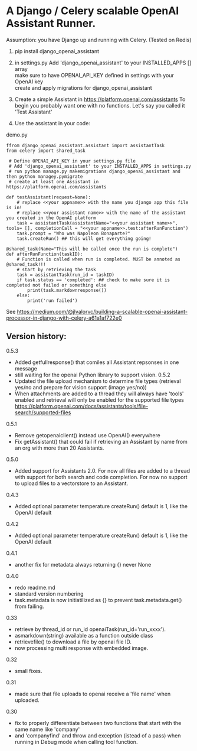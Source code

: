 # A Django / Celery scalable OpenAI Assistant Runner.

Assumption: you have Django up and running with Celery. 
(Tested on Redis)

1. pip install django_openai_assistant

2. in settings.py
Add 'django_openai_assistant' to your INSTALLED_APPS [] array  
make sure to have OPENAI_API_KEY defined in settings with your OpenAI key  
create and apply migrations for django_openai_assistant 

3. Create a simple Assistant in https://platform.openai.com/assistants
To begin you probably want one with no functions.
Let's say you called it 'Test Assistant'

4. Use the assistant in your code:

demo.py
```
ffrom django_openai_assistant.assistant import assistantTask
from celery import shared_task

 # Define OPENAI_API_KEY in your settings.py file
 # Add 'django_openai_assistant' to your INSTALLED_APPS in settings.py
 # run python manage.py makemigrations django_openai_assistant and then python managey.pymigrate
 # create at least one Assistant in https://platform.openai.com/assistants

def testAssistant(request=None):
    # replace <<your appname>> with the name you django app this file is in!
    # replace <<your assistant name>> with the name of the assistant you created in the OpenAI platform
    task = assistantTask(assistantName="<<your assistant name>>", tools= [], completionCall = "<<your appname>>.test:afterRunFunction")
    task.prompt = "Who was Napoleon Bonaparte?"
    task.createRun() ## this will get everything going!

@shared_task(Name="This will be called once the run is complete")
def afterRunFunction(taskID):
    # Function is called when run is completed. MUST be annoted as @shared_task!!! 
    # start by retrieving the task
    task = assistantTask(run_id = taskID)
    if task.status == 'completed': ## check to make sure it is completed not failed or something else
        print(task.markdownresponse())
    else:
        print('run failed')
```
See https://medium.com/@jlvalorvc/building-a-scalable-openai-assistant-processor-in-django-with-celery-a61a1af722e0

## Version history:
0.5.3
- Added getfullresponse() that comiles all Assistant repsonses in one message
- still waiting for the openai Python library to support vision.
0.5.2
- Updated the file upload mechanism to determine file types (retrieval yes/no and prepare for vision support (image yes/no))
- When attachments are added to a thread they will always have 'tools' enabled and retrieval will only be enabled for the supported file types https://platform.openai.com/docs/assistants/tools/file-search/supported-files

0.5.1
- Remove getopenaiclient() instead use OpenAI() everywhere
- Fix getAssistant() that could fail if retrieving an Assistant by name from an org with more than 20 Assistants.

0.5.0
- Added support for Assistants 2.0. For now all files are added to a thread with support for both search and code completion. For now no support to upload files to a vectorstore to an Assistant. 

0.4.3
- Added optional parameter temperature createRun() default is 1, like the OpenAI default

0.4.2
- Added optional parameter temperature createRun() default is 1, like the OpenAI default

0.4.1
- another fix for metadata always returning {} never None

0.4.0
- redo readme.md 
- standard version numbering
- task.metadata is now initiatilized as {} to prevent task.metadata.get() from failing.

0.33
- retrieve by thread_id or run_id openaiTask(run_id='run_xxxx').   
- asmarkdown(string) available as a function outside class  
- retrievefile() to download a file by openai file ID.  
- now processing multi response with embedded image.

0.32
- small fixes.  

0.31
- made sure that file uploads to openai receive a 'file name' when uploaded. 

0.30 
- fix to properly differentiate between two functions that start with the same name like 'company'
- and 'companyfind' and throw and exception (istead of a pass) when running in Debug mode when calling tool function. 